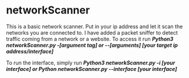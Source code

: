 # networkScanner
This is a basic network scanner. Put in your ip address and let it scan the networks you are connected to. 
I have added a packet sniffer to detect traffic coming from a network or a website.
To access it run ***Python3 networkScanner.py -[argument tag] or --[arguments] [your target ip address/interface]***

To run the interface, simply run ***Python3 networkScanner.py -i [your interface] or Python networkScanner.py --interface [your interface]***